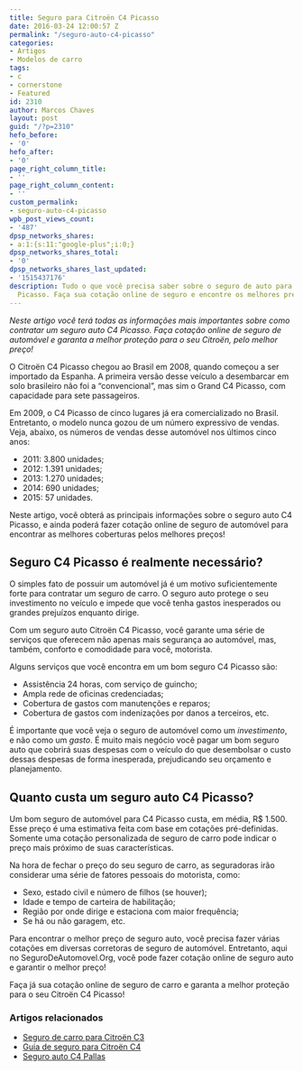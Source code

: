 ```yaml
---
title: Seguro para Citroën C4 Picasso
date: 2016-03-24 12:00:57 Z
permalink: "/seguro-auto-c4-picasso"
categories:
- Artigos
- Modelos de carro
tags:
- c
- cornerstone
- Featured
id: 2310
author: Marcos Chaves
layout: post
guid: "/?p=2310"
hefo_before:
- '0'
hefo_after:
- '0'
page_right_column_title:
- ''
page_right_column_content:
- ''
custom_permalink:
- seguro-auto-c4-picasso
wpb_post_views_count:
- '487'
dpsp_networks_shares:
- a:1:{s:11:"google-plus";i:0;}
dpsp_networks_shares_total:
- '0'
dpsp_networks_shares_last_updated:
- '1515437176'
description: Tudo o que você precisa saber sobre o seguro de auto para Citroën C4
  Picasso. Faça sua cotação online de seguro e encontre os melhores preços!
---
```


_Neste artigo você terá todas as informações mais importantes sobre como contratar um seguro auto C4 Picasso. Faça cotação online de seguro de automóvel e garanta a melhor proteção para o seu Citroën, pelo melhor preço!_

O Citroën C4 Picasso chegou ao Brasil em 2008, quando começou a ser importado da Espanha. A primeira versão desse veículo a desembarcar em solo brasileiro não foi a “convencional”, mas sim o Grand C4 Picasso, com capacidade para sete passageiros.

Em 2009, o C4 Picasso de cinco lugares já era comercializado no Brasil. Entretanto, o modelo nunca gozou de um número expressivo de vendas. Veja, abaixo, os números de vendas desse automóvel nos últimos cinco anos:

  * 2011: 3.800 unidades;
  * 2012: 1.391 unidades;
  * 2013: 1.270 unidades;
  * 2014: 690 unidades;
  * 2015: 57 unidades.

Neste artigo, você obterá as principais informações sobre o seguro auto C4 Picasso, e ainda poderá fazer cotação online de seguro de automóvel para encontrar as melhores coberturas pelos melhores preços!

## **Seguro C4 Picasso é realmente necessário?**

O simples fato de possuir um automóvel já é um motivo suficientemente forte para contratar um seguro de carro. O seguro auto protege o seu investimento no veículo e impede que você tenha gastos inesperados ou grandes prejuízos enquanto dirige.

Com um seguro auto Citroën C4 Picasso, você garante uma série de serviços que oferecem não apenas mais segurança ao automóvel, mas, também, conforto e comodidade para você, motorista.

Alguns serviços que você encontra em um bom seguro C4 Picasso são:

  * Assistência 24 horas, com serviço de guincho;
  * Ampla rede de oficinas credenciadas;
  * Cobertura de gastos com manutenções e reparos;
  * Cobertura de gastos com indenizações por danos a terceiros, etc.

É importante que você veja o seguro de automóvel como um _investimento_, e não como um _gasto_. É muito mais negócio você pagar um bom seguro auto que cobrirá suas despesas com o veículo do que desembolsar o custo dessas despesas de forma inesperada, prejudicando seu orçamento e planejamento.

## **Quanto custa um seguro auto C4 Picasso?**

Um bom seguro de automóvel para C4 Picasso custa, em média, R$ 1.500. Esse preço é uma estimativa feita com base em cotações pré-definidas. Somente uma cotação personalizada de seguro de carro pode indicar o preço mais próximo de suas características.

Na hora de fechar o preço do seu seguro de carro, as seguradoras irão considerar uma série de fatores pessoais do motorista, como:

  * Sexo, estado civil e número de filhos (se houver);
  * Idade e tempo de carteira de habilitação;
  * Região por onde dirige e estaciona com maior frequência;
  * Se há ou não garagem, etc.

Para encontrar o melhor preço de seguro auto, você precisa fazer várias cotações em diversas corretoras de seguro de automóvel. Entretanto, aqui no SeguroDeAutomovel.Org, você pode fazer cotação online de seguro auto e garantir o melhor preço!

Faça já sua cotação online de seguro de carro e garanta a melhor proteção para o seu Citroën C4 Picasso!

### Artigos relacionados

  * <a href="/seguro-citroen-c3" target="_blank">Seguro de carro para Citroën C3</a>
  * <a href="/citroen-c4-fotos-caracteristicas-preco-medio-de-seguro" target="_blank">Guia de seguro para Citroën C4</a>
  * <a href="/guia-rapido-citroen-c4-pallas-e-seguro-auto/" target="_blank">Seguro auto C4 Pallas</a>